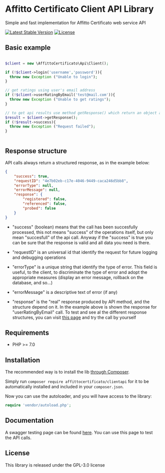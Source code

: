 # Affitto Certificato Client API Library


Simple and fast implementation for Affitto Certificato web service API

[![Latest Stable Version](https://poser.pugx.org/affittocertificato/clientapi/version)](https://packagist.org/packages/affittocertificato/clientapi)
[![License](https://poser.pugx.org/affittocertificato/clientapi/license)](https://packagist.org/packages/affittocertificato/clientapi)

## Basic example

```php

$client = new \AffittoCertificato\Api\Client();

if (!$client->login('username','password')){
  throw new Exception ("Unable to login");
}

// get ratings using user's email address
if (!$client->userRatingByEmail('test@mail.com')){
  throw new Exception ("Unable to get ratings");
}

// to get api results use method getResponse() which return an object as described later in ## responses section
$result = $client->getResponse();
if (!$result->success){
  throw new Exception ("Request failed");
}



```


## Response structure

API calls always return a structured response, as in the example below:
```json
{
    "success": true,
    "requestID": "4e7b02eb-c17e-4046-9449-caca246d5bb8",
    "errorType": null,
    "errorMessage": null,
    "response": {
        "registered": false,
        "referenced": false,
        "probed": false
    }
}
```

- "success" (boolean) means that the call has been succesfully processed, this not means "success" of the operations itself, but only mean "succesfull" of the api call. Anyway if the "success" is true you can be sure that the response is valid and all data you need is there.

- "requestID" is an universal id that identify the request for future logging and debugging operations

- "errorType" is a unique string that identify the type of error. This field is useful, to the client, to discriminate the type of error and adopt the appropriate measures (display an error message, rollback on the database, and so...)

- "errorMessage" is a descriptive text of error (if any)

- "response" is the "real" response produced by API method, and the structure depend on it. In the example above is shown the response for "userRatingByEmail" call. To test and see al the different response structures, you can visit [this page](https://api.affittocertificato-services.cloud/api-doc/index.html) and try the call by yourself


## Requirements

- PHP >= 7.0

## Installation

The recommended way is to install the lib [through Composer](http://getcomposer.org/).

Simply run `composer require affittocertificato/clientapi` for it to be automatically installed and included in your `composer.json`.

Now you can use the autoloader, and you will have access to the library:

```php
require 'vendor/autoload.php';
```

## Documentation

A swagger testing page can be found [here](https://api.affittocertificato-services.cloud/api-doc/index.html).
You can use this page to test the API calls.


## License

This library is released under the GPL-3.0 license